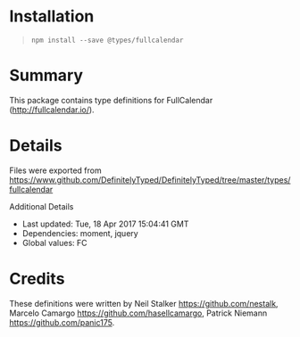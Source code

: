 # Installation
> `npm install --save @types/fullcalendar`

# Summary
This package contains type definitions for FullCalendar (http://fullcalendar.io/).

# Details
Files were exported from https://www.github.com/DefinitelyTyped/DefinitelyTyped/tree/master/types/fullcalendar

Additional Details
 * Last updated: Tue, 18 Apr 2017 15:04:41 GMT
 * Dependencies: moment, jquery
 * Global values: FC

# Credits
These definitions were written by Neil Stalker <https://github.com/nestalk>, Marcelo Camargo <https://github.com/hasellcamargo>, Patrick Niemann <https://github.com/panic175>.
